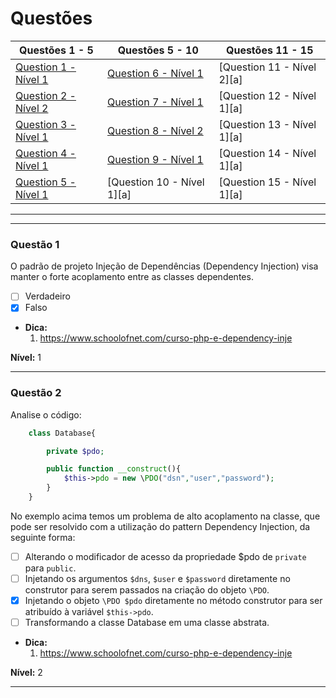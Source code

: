 # Questões

| Questões 1 - 5            | Questões 5 - 10             | Questões 11 - 15            |
|---------------------------|-----------------------------|-----------------------------|
| [Question 1 - Nível 1][1] | [Question 6 - Nível 1][6]   | [Question 11 - Nível 2][a] |
| [Question 2 - Nível 2][2] | [Question 7 - Nível 1][7]   | [Question 12 - Nível 1][a] |
| [Question 3 - Nível 1][3] | [Question 8 - Nível 2][8]   | [Question 13 - Nível 1][a] |
| [Question 4 - Nível 1][4] | [Question 9 - Nível 1][9]   | [Question 14 - Nível 1][a] |
| [Question 5 - Nível 1][5] | [Question 10 - Nível 1][a] | [Question 15 - Nível 1][a] |
                     
***

[1]:#questão-1
[2]:#questão-2
[3]:#questão-3
[4]:#questão-4
[5]:#questão-5
[6]:#questão-6
[7]:#questão-7
[8]:#questão-8
[9]:#questão-9
[10]:#questão-10
[11]:#questão-11
[12]:#questão-12
[13]:#questão-13
[14]:#questão-14
[15]:#questão-15

***

### Questão 1

O padrão de projeto Injeção de Dependências (Dependency Injection) visa manter o forte acoplamento entre as classes dependentes.

- [ ] Verdadeiro
- [x] Falso

* **Dica:**
    1. <https://www.schoolofnet.com/curso-php-e-dependency-inje>

**Nível:** 1

***

### Questão 2

Analise o código:

```php
    class Database{

        private $pdo;

        public function __construct(){
            $this->pdo = new \PDO("dsn","user","password");            
        }
    }
```
No exemplo acima temos um problema de alto acoplamento na classe, que pode ser resolvido com a utilização do pattern Dependency Injection, da seguinte forma:

- [ ] Alterando o modificador de acesso da propriedade $pdo de ```private``` para ```public```.
- [ ] Injetando os argumentos ```$dns```, ```$user``` e ```$password``` diretamente no construtor para serem passados na criação do objeto ```\PDO```.
- [x] Injetando o objeto ```\PDO $pdo``` diretamente no método construtor para ser atribuído à variável ```$this->pdo```.
- [ ] Transformando a classe Database em uma classe abstrata.

* **Dica:**
    1. <https://www.schoolofnet.com/curso-php-e-dependency-inje>

**Nível:** 2

***

